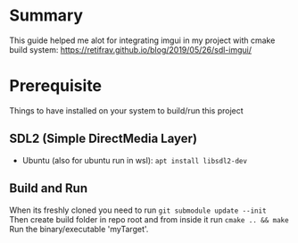 # Summary

This guide helped me alot for integrating imgui in my project with cmake build system: https://retifrav.github.io/blog/2019/05/26/sdl-imgui/

# Prerequisite

Things to have installed on your system to build/run this project

## SDL2 (Simple DirectMedia Layer)

* Ubuntu (also for ubuntu run in wsl): ```apt install libsdl2-dev```

## Build and Run

When its freshly cloned you need to run ```git submodule update --init```<br>
Then create build folder in repo root and from inside it run ```cmake .. && make```<br>
Run the binary/executable 'myTarget'.
